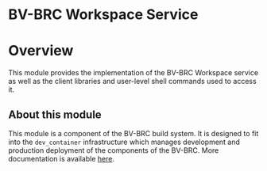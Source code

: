 # BV-BRC Workspace Service

# Overview

This module provides the implementation of the BV-BRC Workspace service as well as the client libraries and user-level shell commands used to access it.

## About this module

This module is a component of the BV-BRC build system. It is designed to fit into the
`dev_container` infrastructure which manages development and production deployment of
the components of the BV-BRC. More documentation is available [here](https://github.com/BV-BRC/dev_container/tree/master/README.md).
